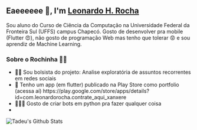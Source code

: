 

<h2>Eaeeeeee 👋, I'm <a href="https://leonardorh18.github.io/">Leonardo H. Rocha</a></h2>
<p>Sou aluno do Curso de Ciência da Computação na Universidade Federal da Fronteira Sul (UFFS) campus Chapecó.            
    Gosto de desenvolver pra mobile (Flutter 😍), não gosto de programação Web mas tenho que tolerar 😡 e sou aprendiz de Machine Learning.
</p>
<p>
  
   

</p>


<h3>Sobre o Rochinha 👨‍💻 </h3>

<ul>
    <li>👩‍🎓 Sou bolsista do projeto: Analise exploratória de assuntos recorrentes em redes sociais</li>
    <li>📱 Tenho um app (em flutter) publicado na Play Store como portfolio (acessa aí) https://play.google.com/store/apps/details?id=com.leonardorocha.contrate_aqui_xanxere</li>
    <li>🧑🏻‍🚀 Gosto de criar bots em python pra fazer qualquer coisa</li>
    <li> </li>

</ul>


<img align="center" src="https://github-readme-stats.vercel.app/api?username=leonardorh18&show_icons=true&hide_border=true" alt="Tadeu's Github Stats">

